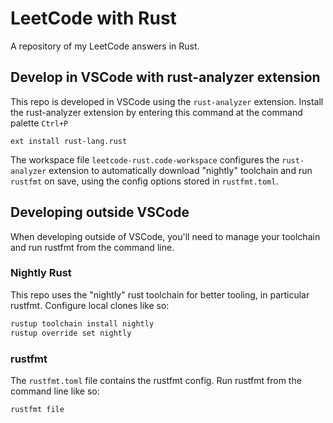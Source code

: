 # LeetCode with Rust

A repository of my LeetCode answers in Rust.

## Develop in VSCode with rust-analyzer extension

This repo is developed in VSCode using the `rust-analyzer` extension. Install
the rust-analyzer extension by entering this command at the command palette
`Ctrl+P`

```none
ext install rust-lang.rust
```

The workspace file `leetcode-rust.code-workspace` configures the `rust-analyzer`
extension to automatically download "nightly" toolchain and run `rustfmt` on
save, using the config options stored in `rustfmt.toml`.

## Developing outside VSCode

When developing outside of VSCode, you'll need to manage your toolchain and run
rustfmt from the command line.

### Nightly Rust

This repo uses the "nightly" rust toolchain for better tooling, in particular
rustfmt. Configure local clones like so:

```bash
rustup toolchain install nightly
rustup override set nightly
```

### rustfmt

The `rustfmt.toml` file contains the rustfmt config. Run rustfmt from the
command line like so:

```bash
rustfmt file
```

